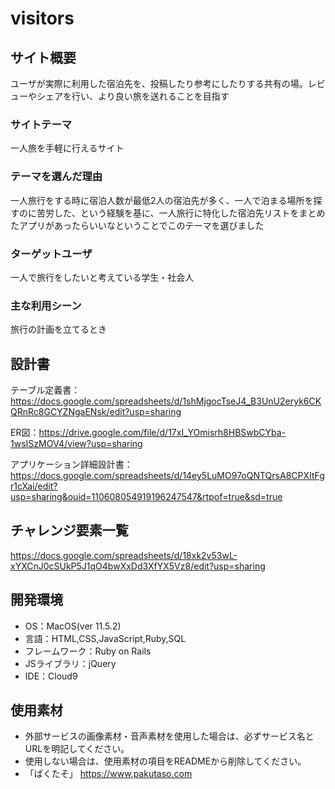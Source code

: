 # visitors

## サイト概要
ユーザが実際に利用した宿泊先を、投稿したり参考にしたりする共有の場。レビューやシェアを行い、より良い旅を送れることを目指す

### サイトテーマ
一人旅を手軽に行えるサイト

### テーマを選んだ理由
一人旅行をする時に宿泊人数が最低2人の宿泊先が多く、一人で泊まる場所を探すのに苦労した、という経験を基に、一人旅行に特化した宿泊先リストをまとめたアプリがあったらいいなということでこのテーマを選びました

### ターゲットユーザ
一人で旅行をしたいと考えている学生・社会人

### 主な利用シーン
旅行の計画を立てるとき

## 設計書
テーブル定義書：https://docs.google.com/spreadsheets/d/1shMjgocTseJ4_B3UnU2eryk6CKQRnRc8GCYZNgaENsk/edit?usp=sharing

ER図：https://drive.google.com/file/d/17xI_YOmisrh8HBSwbCYba-1wsISzMOV4/view?usp=sharing

アプリケーション詳細設計書：https://docs.google.com/spreadsheets/d/14ey5LuMO97oQNTQrsA8CPXItFgr1cXai/edit?usp=sharing&ouid=110608054919196247547&rtpof=true&sd=true

## チャレンジ要素一覧
https://docs.google.com/spreadsheets/d/18xk2v53wL-xYXCnJ0cSUkP5J1qO4bwXxDd3XfYX5Vz8/edit?usp=sharing

## 開発環境
- OS：MacOS(ver 11.5.2)
- 言語：HTML,CSS,JavaScript,Ruby,SQL
- フレームワーク：Ruby on Rails
- JSライブラリ：jQuery
- IDE：Cloud9

## 使用素材
- 外部サービスの画像素材・音声素材を使用した場合は、必ずサービス名とURLを明記してください。
- 使用しない場合は、使用素材の項目をREADMEから削除してください。
- 「ぱくたそ」 https://www.pakutaso.com